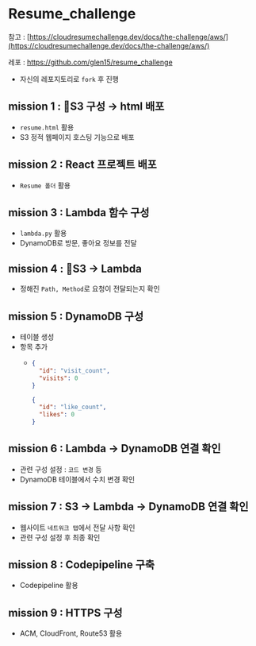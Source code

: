 # Resume_challenge

참고 : [https://cloudresumechallenge.dev/docs/the-challenge/aws/](https://cloudresumechallenge.dev/docs/the-challenge/aws/)

레포 : https://github.com/glen15/resume_challenge

- 자신의 레포지토리로 `fork` 후 진행

## mission 1 : S3 구성 → html 배포

- `resume.html` 활용
- S3 정적 웹페이지 호스팅 기능으로 배포

## mission 2 : React 프로젝트 배포

- `Resume 폴더` 활용

## mission 3 :  Lambda 함수 구성

- `lambda.py` 활용
- DynamoDB로 방문, 좋아요 정보를 전달

## mission 4 : S3 → Lambda

- 정해진 `Path, Method`로 요청이 전달되는지 확인

## mission 5 : DynamoDB 구성

- 테이블 생성
- 항목 추가
  - ```json
    {
      "id": "visit_count",
      "visits": 0
    }

    {
      "id": "like_count",
      "likes": 0
    }

    ```

## mission 6 : Lambda → DynamoDB 연결 확인

- 관련 구성 설정 : `코드 변경` 등
- DynamoDB 테이블에서 수치 변경 확인

## mission 7 : S3 → Lambda → DynamoDB 연결 확인

- 웹사이트 `네트워크 탭`에서 전달 사항 확인
- 관련 구성 설정 후 최종 확인

## mission 8 : Codepipeline 구축

- Codepipeline 활용

## mission 9 : HTTPS 구성

- ACM, CloudFront, Route53 활용
